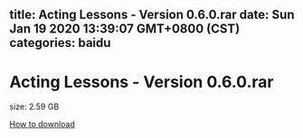 
title: Acting Lessons - Version 0.6.0.rar
date: Sun Jan 19 2020 13:39:07 GMT+0800 (CST)    
categories: baidu
---

# Acting Lessons - Version 0.6.0.rar
size: 2.59 GB
 
 

[How to download](https://bpcam.bemobtrk.com/go/2ceec3aa-1ca2-46d6-b9ff-aaa5c184517c?jno=1308)